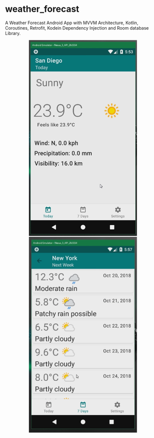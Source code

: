 # weather_forecast
A Weather Forecast Android App with MVVM Architecture, Kotlin, Coroutines, Retrofit, Kodein Dependency Injection and Room database Library.

<p align="center">
  <img src="https://raw.githubusercontent.com/riadgit/weather-forecast-mvvm/master/screenshot/scr1.PNG" width="350" title="hover text">
  <img src="https://raw.githubusercontent.com/riadgit/weather-forecast-mvvm/master/screenshot/scr2.PNG" width="350" title="hover text">
</p>

